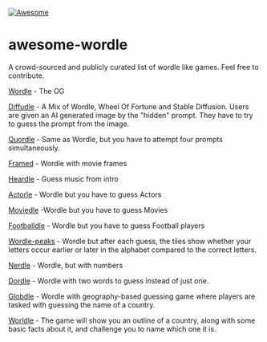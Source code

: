 [![Awesome](https://awesome.re/badge.svg)](https://awesome.re)

# awesome-wordle
A crowd-sourced and publicly curated list of wordle like games. Feel free to contribute.

[Wordle](https://www.nytimes.com/games/wordle/index.html) - The OG

[Diffudle](http://diffudle.com/) - A Mix of Wordle, Wheel Of Fortune and Stable Diffusion. Users are given an AI generated image by the "hidden" prompt. They have to try to guess the prompt from the image.

[Quordle](https://www.quordle.com/#/) - Same as Wordle, but you have to attempt four prompts simultaneously.

[Framed](https://framed.wtf/) - Wordle with movie frames

[Heardle](https://www.spotify.com/heardle/?type=auto&message=no-local-storage) - Guess music from intro

[Actorle](https://actorle.com/) - Wordle but you have to guess Actors

[Moviedle](https://moviedle.xyz/) -Wordle but you have to guess Movies

[Footballdle](https://footballdle.com/) - Wordle but you have to guess Football players

[Wordle-peaks](https://vegeta897.github.io/wordle-peaks/) - Wordle but after each guess, the tiles show whether your letters occur earlier or later in the alphabet compared to the correct letters. 

[Nerdle](https://nerdlegame.com/) - Wordle, but with numbers

[Dordle](https://dordlegame.io/) -  Wordle with two words to guess instead of just one.

[Globdle](https://globle-game.com/game) - Wordle with geography-based guessing game where players are tasked with guessing the name of a country.

[Worldle](https://worldle.teuteuf.fr/) - The game will show you an outline of a country, along with some basic facts about it, and challenge you to name which one it is.
